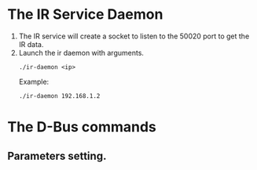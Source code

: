# The IR Service Daemon
1. The IR service will create a socket to listen to the 50020 port to get the IR data.
4. Launch the ir daemon with arguments.
    ```
    ./ir-daemon <ip>
    ```
    Example:
    ```
    ./ir-daemon 192.168.1.2
    ```

# The D-Bus commands
## Parameters setting.
```
```
